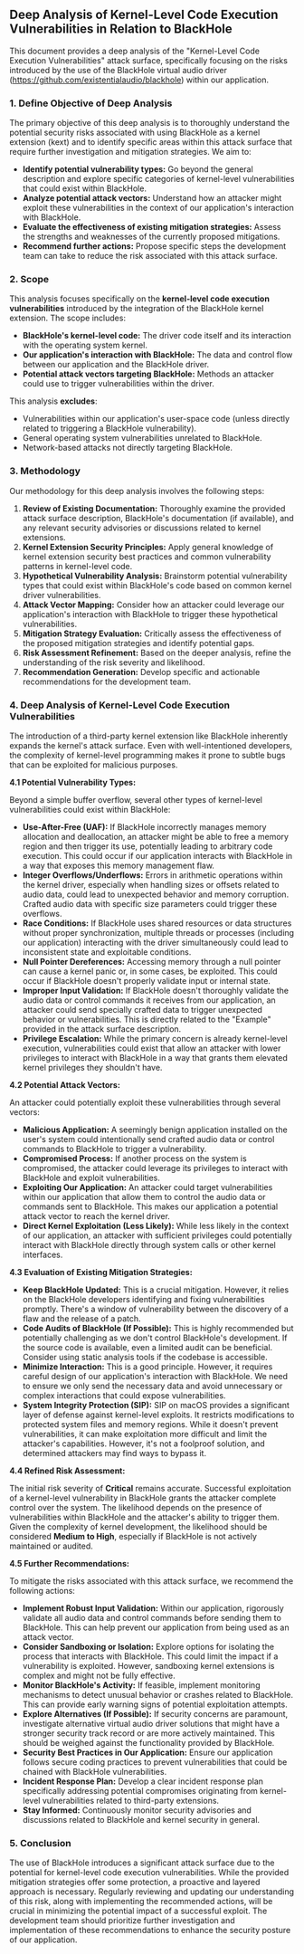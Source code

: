 ## Deep Analysis of Kernel-Level Code Execution Vulnerabilities in Relation to BlackHole

This document provides a deep analysis of the "Kernel-Level Code Execution Vulnerabilities" attack surface, specifically focusing on the risks introduced by the use of the BlackHole virtual audio driver (https://github.com/existentialaudio/blackhole) within our application.

### 1. Define Objective of Deep Analysis

The primary objective of this deep analysis is to thoroughly understand the potential security risks associated with using BlackHole as a kernel extension (kext) and to identify specific areas within this attack surface that require further investigation and mitigation strategies. We aim to:

* **Identify potential vulnerability types:**  Go beyond the general description and explore specific categories of kernel-level vulnerabilities that could exist within BlackHole.
* **Analyze potential attack vectors:**  Understand how an attacker might exploit these vulnerabilities in the context of our application's interaction with BlackHole.
* **Evaluate the effectiveness of existing mitigation strategies:** Assess the strengths and weaknesses of the currently proposed mitigations.
* **Recommend further actions:**  Propose specific steps the development team can take to reduce the risk associated with this attack surface.

### 2. Scope

This analysis focuses specifically on the **kernel-level code execution vulnerabilities** introduced by the integration of the BlackHole kernel extension. The scope includes:

* **BlackHole's kernel-level code:**  The driver code itself and its interaction with the operating system kernel.
* **Our application's interaction with BlackHole:**  The data and control flow between our application and the BlackHole driver.
* **Potential attack vectors targeting BlackHole:**  Methods an attacker could use to trigger vulnerabilities within the driver.

This analysis **excludes**:

* Vulnerabilities within our application's user-space code (unless directly related to triggering a BlackHole vulnerability).
* General operating system vulnerabilities unrelated to BlackHole.
* Network-based attacks not directly targeting BlackHole.

### 3. Methodology

Our methodology for this deep analysis involves the following steps:

1. **Review of Existing Documentation:**  Thoroughly examine the provided attack surface description, BlackHole's documentation (if available), and any relevant security advisories or discussions related to kernel extensions.
2. **Kernel Extension Security Principles:**  Apply general knowledge of kernel extension security best practices and common vulnerability patterns in kernel-level code.
3. **Hypothetical Vulnerability Analysis:**  Brainstorm potential vulnerability types that could exist within BlackHole's code based on common kernel driver vulnerabilities.
4. **Attack Vector Mapping:**  Consider how an attacker could leverage our application's interaction with BlackHole to trigger these hypothetical vulnerabilities.
5. **Mitigation Strategy Evaluation:**  Critically assess the effectiveness of the proposed mitigation strategies and identify potential gaps.
6. **Risk Assessment Refinement:**  Based on the deeper analysis, refine the understanding of the risk severity and likelihood.
7. **Recommendation Generation:**  Develop specific and actionable recommendations for the development team.

### 4. Deep Analysis of Kernel-Level Code Execution Vulnerabilities

The introduction of a third-party kernel extension like BlackHole inherently expands the kernel's attack surface. Even with well-intentioned developers, the complexity of kernel-level programming makes it prone to subtle bugs that can be exploited for malicious purposes.

**4.1 Potential Vulnerability Types:**

Beyond a simple buffer overflow, several other types of kernel-level vulnerabilities could exist within BlackHole:

* **Use-After-Free (UAF):** If BlackHole incorrectly manages memory allocation and deallocation, an attacker might be able to free a memory region and then trigger its use, potentially leading to arbitrary code execution. This could occur if our application interacts with BlackHole in a way that exposes this memory management flaw.
* **Integer Overflows/Underflows:**  Errors in arithmetic operations within the kernel driver, especially when handling sizes or offsets related to audio data, could lead to unexpected behavior and memory corruption. Crafted audio data with specific size parameters could trigger these overflows.
* **Race Conditions:** If BlackHole uses shared resources or data structures without proper synchronization, multiple threads or processes (including our application) interacting with the driver simultaneously could lead to inconsistent state and exploitable conditions.
* **Null Pointer Dereferences:**  Accessing memory through a null pointer can cause a kernel panic or, in some cases, be exploited. This could occur if BlackHole doesn't properly validate input or internal state.
* **Improper Input Validation:**  If BlackHole doesn't thoroughly validate the audio data or control commands it receives from our application, an attacker could send specially crafted data to trigger unexpected behavior or vulnerabilities. This is directly related to the "Example" provided in the attack surface description.
* **Privilege Escalation:** While the primary concern is already kernel-level execution, vulnerabilities could exist that allow an attacker with lower privileges to interact with BlackHole in a way that grants them elevated kernel privileges they shouldn't have.

**4.2 Potential Attack Vectors:**

An attacker could potentially exploit these vulnerabilities through several vectors:

* **Malicious Application:** A seemingly benign application installed on the user's system could intentionally send crafted audio data or control commands to BlackHole to trigger a vulnerability.
* **Compromised Process:** If another process on the system is compromised, the attacker could leverage its privileges to interact with BlackHole and exploit vulnerabilities.
* **Exploiting Our Application:**  An attacker could target vulnerabilities within our application that allow them to control the audio data or commands sent to BlackHole. This makes our application a potential attack vector to reach the kernel driver.
* **Direct Kernel Exploitation (Less Likely):** While less likely in the context of our application, an attacker with sufficient privileges could potentially interact with BlackHole directly through system calls or other kernel interfaces.

**4.3 Evaluation of Existing Mitigation Strategies:**

* **Keep BlackHole Updated:** This is a crucial mitigation. However, it relies on the BlackHole developers identifying and fixing vulnerabilities promptly. There's a window of vulnerability between the discovery of a flaw and the release of a patch.
* **Code Audits of BlackHole (If Possible):**  This is highly recommended but potentially challenging as we don't control BlackHole's development. If the source code is available, even a limited audit can be beneficial. Consider using static analysis tools if the codebase is accessible.
* **Minimize Interaction:** This is a good principle. However, it requires careful design of our application's interaction with BlackHole. We need to ensure we only send the necessary data and avoid unnecessary or complex interactions that could expose vulnerabilities.
* **System Integrity Protection (SIP):** SIP on macOS provides a significant layer of defense against kernel-level exploits. It restricts modifications to protected system files and memory regions. While it doesn't prevent vulnerabilities, it can make exploitation more difficult and limit the attacker's capabilities. However, it's not a foolproof solution, and determined attackers may find ways to bypass it.

**4.4 Refined Risk Assessment:**

The initial risk severity of **Critical** remains accurate. Successful exploitation of a kernel-level vulnerability in BlackHole grants the attacker complete control over the system. The likelihood depends on the presence of vulnerabilities within BlackHole and the attacker's ability to trigger them. Given the complexity of kernel development, the likelihood should be considered **Medium to High**, especially if BlackHole is not actively maintained or audited.

**4.5 Further Recommendations:**

To mitigate the risks associated with this attack surface, we recommend the following actions:

* **Implement Robust Input Validation:**  Within our application, rigorously validate all audio data and control commands before sending them to BlackHole. This can help prevent our application from being used as an attack vector.
* **Consider Sandboxing or Isolation:** Explore options for isolating the process that interacts with BlackHole. This could limit the impact if a vulnerability is exploited. However, sandboxing kernel extensions is complex and might not be fully effective.
* **Monitor BlackHole's Activity:**  If feasible, implement monitoring mechanisms to detect unusual behavior or crashes related to BlackHole. This can provide early warning signs of potential exploitation attempts.
* **Explore Alternatives (If Possible):**  If security concerns are paramount, investigate alternative virtual audio driver solutions that might have a stronger security track record or are more actively maintained. This should be weighed against the functionality provided by BlackHole.
* **Security Best Practices in Our Application:**  Ensure our application follows secure coding practices to prevent vulnerabilities that could be chained with BlackHole vulnerabilities.
* **Incident Response Plan:**  Develop a clear incident response plan specifically addressing potential compromises originating from kernel-level vulnerabilities related to third-party extensions.
* **Stay Informed:** Continuously monitor security advisories and discussions related to BlackHole and kernel security in general.

### 5. Conclusion

The use of BlackHole introduces a significant attack surface due to the potential for kernel-level code execution vulnerabilities. While the provided mitigation strategies offer some protection, a proactive and layered approach is necessary. Regularly reviewing and updating our understanding of this risk, along with implementing the recommended actions, will be crucial in minimizing the potential impact of a successful exploit. The development team should prioritize further investigation and implementation of these recommendations to enhance the security posture of our application.